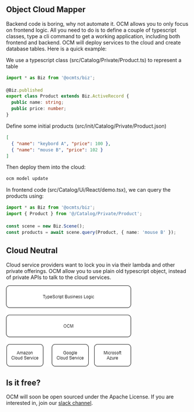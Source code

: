 ## Object Cloud Mapper

Backend code is boring, why not automate it. OCM allows you to only focus on frontend logic. All you need to do is to define a couple of typescript classes, type a cli command to get a working application, including both frontend and backend. OCM will deploy services to the cloud and create database tables. Here is a quick example:

We use a typescript class (src/Catalog/Private/Product.ts) to represent a table

```ts
import * as Biz from '@ocmts/biz';

@Biz.published
export class Product extends Biz.ActiveRecord {
  public name: string;
  public price: number;
}
```

Define some initial products (src/init/Catalog/Private/Product.json)

```json
[
  { "name": "keybord A", "price": 100 },
  { "name": "mouse B", "price": 102 }
]
```

Then deploy them into the cloud:

```sh
ocm model update
```

In frontend code (src/Catalog/Ui/React/demo.tsx), we can query the products using:

```ts
import * as Biz from '@ocmts/biz';
import { Product } from '@/Catalog/Private/Product';

const scene = new Biz.Scene();
const products = await scene.query(Product, { name: 'mouse B' });
```

## Cloud Neutral

Cloud service providers want to lock you in via their lambda and other private offerings. OCM allow you to use plain old typescript object, instead of private APIs to talk to the cloud services.

![cloud-neutral](./cloud-neutral.drawio.png)

## Is it free?

OCM will soon be open sourced under the Apache License. If you are interested in, join our [slack channel](https://join.slack.com/t/ocm-sm75180/shared_invite/zt-kpch1ee8-9tj_5eUgdbwewfhBkj3kWQ).